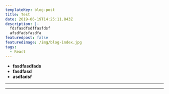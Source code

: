 ```yaml
---
templateKey: blog-post
title: Test
date: 2019-06-19T14:25:11.843Z
description: |-
  fdsfasdfsdffasfdsf
  afsdfadsfasdfa
featuredpost: false
featuredimage: /img/blog-index.jpg
tags:
  - React
---
```

* **fasdfasdfads**
* **fasdfasd**
* **asdfadsf**

****

- - -
